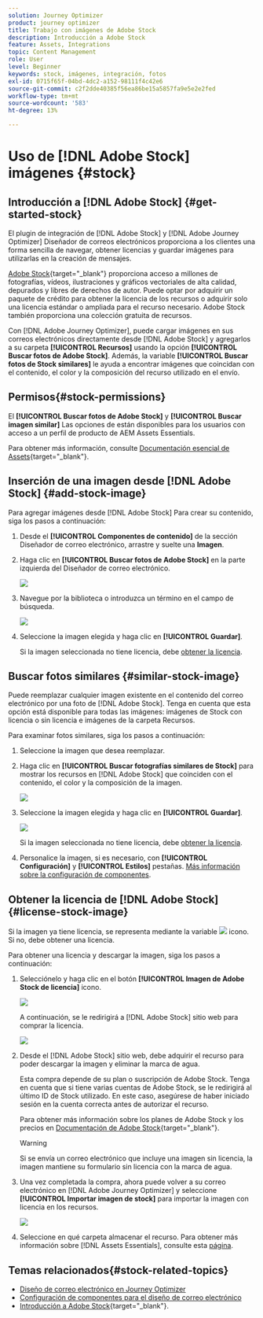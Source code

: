 ```yaml
---
solution: Journey Optimizer
product: journey optimizer
title: Trabajo con imágenes de Adobe Stock
description: Introducción a Adobe Stock
feature: Assets, Integrations
topic: Content Management
role: User
level: Beginner
keywords: stock, imágenes, integración, fotos
exl-id: 0715f65f-04bd-4dc2-a152-98111f4c42e6
source-git-commit: c2f2dde40385f56ea86be15a5857fa9e5e2e2fed
workflow-type: tm+mt
source-wordcount: '583'
ht-degree: 13%

---
```


# Uso de [!DNL Adobe Stock] imágenes {#stock}

## Introducción a [!DNL Adobe Stock] {#get-started-stock}

El plugin de integración de [!DNL Adobe Stock] y [!DNL Adobe Journey Optimizer] Diseñador de correos electrónicos proporciona a los clientes una forma sencilla de navegar, obtener licencias y guardar imágenes para utilizarlas en la creación de mensajes.

[Adobe Stock](https://helpx.adobe.com/stock/get-started.html){target="_blank"} proporciona acceso a millones de fotografías, vídeos, ilustraciones y gráficos vectoriales de alta calidad, depurados y libres de derechos de autor. Puede optar por adquirir un paquete de crédito para obtener la licencia de los recursos o adquirir solo una licencia estándar o ampliada para el recurso necesario. Adobe Stock también proporciona una colección gratuita de recursos.

Con [!DNL Adobe Journey Optimizer], puede cargar imágenes en sus correos electrónicos directamente desde [!DNL Adobe Stock] y agregarlos a su carpeta **[!UICONTROL Recursos]** usando la opción **[!UICONTROL Buscar fotos de Adobe Stock]**. Además, la variable **[!UICONTROL Buscar fotos de Stock similares]** le ayuda a encontrar imágenes que coincidan con el contenido, el color y la composición del recurso utilizado en el envío.

## Permisos{#stock-permissions}

El **[!UICONTROL Buscar fotos de Adobe Stock]** y **[!UICONTROL Buscar imagen similar]** Las opciones de están disponibles para los usuarios con acceso a un perfil de producto de AEM Assets Essentials.

Para obtener más información, consulte [Documentación esencial de Assets](https://experienceleague.adobe.com/docs/experience-manager-assets-essentials/help/get-started-admins/deploy-administer.html#add-users-to-essentials){target="_blank"}.

## Inserción de una imagen desde [!DNL Adobe Stock] {#add-stock-image}

Para agregar imágenes desde [!DNL Adobe Stock] Para crear su contenido, siga los pasos a continuación:

1. Desde el **[!UICONTROL Componentes de contenido]** de la sección Diseñador de correo electrónico, arrastre y suelte una **Imagen**.

1. Haga clic en **[!UICONTROL Buscar fotos de Adobe Stock]** en la parte izquierda del Diseñador de correo electrónico.

   ![](assets/stock-find-photos.png)

1. Navegue por la biblioteca o introduzca un término en el campo de búsqueda.

   ![](assets/stock-select-from-lib.png)

1. Seleccione la imagen elegida y haga clic en **[!UICONTROL Guardar]**.

   Si la imagen seleccionada no tiene licencia, debe [obtener la licencia](#license-stock-image).

## Buscar fotos similares {#similar-stock-image}

Puede reemplazar cualquier imagen existente en el contenido del correo electrónico por una foto de [!DNL Adobe Stock]. Tenga en cuenta que esta opción está disponible para todas las imágenes: imágenes de Stock con licencia o sin licencia e imágenes de la carpeta Recursos.

Para examinar fotos similares, siga los pasos a continuación:

1. Seleccione la imagen que desea reemplazar.
1. Haga clic en **[!UICONTROL Buscar fotografías similares de Stock]** para mostrar los recursos en [!DNL Adobe Stock] que coinciden con el contenido, el color y la composición de la imagen.

   ![](assets/stock-similar.png)

1. Seleccione la imagen elegida y haga clic en **[!UICONTROL Guardar]**.

   ![](assets/stock-similar-results.png)

   Si la imagen seleccionada no tiene licencia, debe [obtener la licencia](#license-stock-image).

1. Personalice la imagen, si es necesario, con **[!UICONTROL Configuración]** y **[!UICONTROL Estilos]** pestañas. [Más información sobre la configuración de componentes](../email/content-components.md).

## Obtener la licencia de [!DNL Adobe Stock] {#license-stock-image}

Si la imagen ya tiene licencia, se representa mediante la variable ![](assets/stock_10.png) icono. Si no, debe obtener una licencia.

Para obtener una licencia y descargar la imagen, siga los pasos a continuación:

1. Selecciónelo y haga clic en el botón **[!UICONTROL Imagen de Adobe Stock de licencia]** icono.

   ![](assets/stock-license-icon.png)

   A continuación, se le redirigirá a [!DNL Adobe Stock] sitio web para comprar la licencia.

   ![](assets/stock-license-photo.png)

1. Desde el [!DNL Adobe Stock] sitio web, debe adquirir el recurso para poder descargar la imagen y eliminar la marca de agua.

   Esta compra depende de su plan o suscripción de Adobe Stock. Tenga en cuenta que si tiene varias cuentas de Adobe Stock, se le redirigirá al último ID de Stock utilizado. En este caso, asegúrese de haber iniciado sesión en la cuenta correcta antes de autorizar el recurso.

   Para obtener más información sobre los planes de Adobe Stock y los precios en [Documentación de Adobe Stock](https://stock.adobe.com/plans){target="_blank"}.

   >[!WARNING]
   > Si se envía un correo electrónico que incluye una imagen sin licencia, la imagen mantiene su formulario sin licencia con la marca de agua.

1. Una vez completada la compra, ahora puede volver a su correo electrónico en [!DNL Adobe Journey Optimizer] y seleccione **[!UICONTROL Importar imagen de stock]** para importar la imagen con licencia en los recursos.

   ![](assets/stock_6.png)

1. Seleccione en qué carpeta almacenar el recurso. Para obtener más información sobre [!DNL Assets Essentials], consulte esta [página](assets-essentials.md#get-started-assets-essentials).

## Temas relacionados{#stock-related-topics}

* [Diseño de correo electrónico en Journey Optimizer](../email/get-started-email-design.md)
* [Configuración de componentes para el diseño de correo electrónico](../email/content-components.md)
* [Introducción a Adobe Stock](https://helpx.adobe.com/stock/get-started.html){target="_blank"}.

